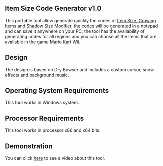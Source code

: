 ## Item Size Code Generator v1.0
This portable tool allow generate quickly the codes of [Item Size, Growing Items and Shadow Size Modifier](https://pastebin.com/q28cQCv7), the codes will be generated in a notepad and can save it anywhere on your PC, the tool has the availability of generating codes for all regions and you can choose all the items that are available in the game Mario Kart Wii.

## Design
The design is based on Dry Bowser and includes a custom cursor, snow effects and background music.

## Operating System Requirements
This tool works in Windows system.

## Processor Requirements
This tool works in processor x86 and x64 bits.

## Demonstration
You can click [here](https://www.youtube.com/watch?v=ZvR5pjDietQ) to see a video about this tool.
